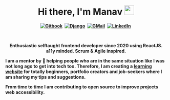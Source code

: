 <p>
  <h1 align="center"><b>Hi there, I'm Manav <img src="https://docs.google.com/uc?export=download&id=166Ecq6uBl61U14OUlkHOHIBv2ArKoumJ" alt="" width="30"></h1>
</p>
<p align="center">
<a href="www.manav-doshi.gitbook.io/"><img src="https://img.shields.io/badge/GitBook-7B36ED?style=for-the-badge&logo=gitbook&logoColor=white" alt="Gitbook" /></a>&nbsp;
<a href="https://www.djangoproject.com/"><img src="https://img.shields.io/badge/Django-092E20?style=for-the-badge&logo=django&logoColor=green" alt="Django" /></a>&nbsp;
<a href="mailto:doshimanav@gmail.com"><img src="https://img.shields.io/badge/Gmail-D14836?style=for-the-badge&logo=gmail&logoColor=white" alt="GMail" /></a>&nbsp;
<a href="www.linkedin.com/in/manav-doshi-871b091b8"><img src="https://img.shields.io/badge/LinkedIn-0077B5?style=for-the-badge&logo=linkedin&logoColor=white" alt="LinkedIn" /></a>&nbsp;
</p>
<br />

<p align="center">Enthusiastic selftaught frontend developer since 2020 using ReactJS. a11y minded. Scrum & Agile inspired.</p>
<p>I am a mentor by 💙 helping people who are in the same situation like I was not long ago to get into tech too. Therefore, I am creating a <a href="https://yuridevat.mailchimpsites.com/">learning website</a> for totally beginners, portfolio creators and job-seekers where I am sharing my tips and suggestions.</p>
<p>From time to time I am contributing to open source to improve projects web accessibility.</p>
<br />
